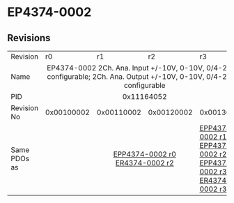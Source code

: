 # EP4374-0002

## Revisions
<table>
<tr>
<td>Revision</td>
<td>r0</td>
<td>r1</td>
<td>r2</td>
<td>r3</td>
</tr>
<tr>
<td>Name</td>
<td colspan=4 align="center">EP4374-0002 2Ch. Ana. Input +/-10V, 0-10V, 0/4-20mA configurable; 2Ch. Ana. Output +/-10V, 0-10V, 0/4-20mA configurable</td>
</tr>
<tr>
<td>PID</td>
<td colspan=4 align="center">0x11164052</td>
</tr>
<tr>
<td>Revision No</td>
<td>0x00100002</td>
<td>0x00110002</td>
<td>0x00120002</td>
<td>0x00130002</td>
</tr>
<tr>
<td>Same PDOs as</td>
<td></td>
<td colspan=2 align="center"><a href="EPP4374-0002.md">EPP4374-0002 r0</a><br/><a href="ER4374-0002.md">ER4374-0002 r2</a></td>
<td><a href="EPP4374-0002.md">EPP4374-0002 r1</a><br/><a href="EPP4374-0002.md">EPP4374-0002 r2</a><br/><a href="EPP4374-0002.md">EPP4374-0002 r3</a><br/><a href="ER4374-0002.md">ER4374-0002 r3</a></td>
</tr>
</table>

